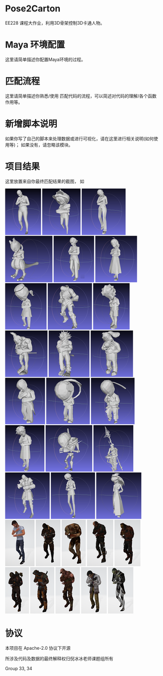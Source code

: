 # Pose2Carton 

EE228 课程大作业，利用3D骨架控制3D卡通人物。



# Maya 环境配置

这里请简单描述你配置Maya环境的过程。



# 匹配流程

这里请简单描述你熟悉/使用 匹配代码的流程，可以简述对代码的理解/各个函数作用等。



# 新增脚本说明

如果你写了自己的脚本来处理数据或进行可视化，请在这里进行相关说明(如何使用等)； 如果没有，请忽略该模块。



# 项目结果

这里放置来自你最终匹配结果的截图， 如

![image](../img/00.png)
![image](../img/01.png)
![image](../img/02.png)
![image](../img/03.png)
![image](../img/04.png)
![image](../img/05.png)
![image](../img/06.png)
![image](../img/07.png)
![image](../img/08.png)
![image](../img/09.png)
![image](../img/10.png)
![image](../img/11.png)
![image](../img/12.png)
![image](../img/13.png)
![image](../img/14.png)
![image](../img/15.png)
![image](../img/16.png)
![image](../img/17.png)
![image](../img/18.png)
![image](../img/19.png)
![image](../img/20.png)
![image](../img/21.png)
![image](../img/22.png)
![image](../img/23.png)
![image](../img/24.png)
![image](../img/25.png)
![image](../img/26.png)
![image](../img/27.png)
![image](../img/28.png)
![image](../img/29.png)
![image](../img/30.png)



# 协议 
本项目在 Apache-2.0 协议下开源

所涉及代码及数据的最终解释权归倪冰冰老师课题组所有

Group 33, 34
